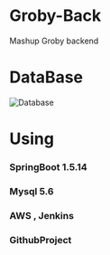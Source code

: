 # Groby-Back
Mashup Groby backend

# DataBase
![Database](https://github.com/mash-up-kr/Dutch-Market/blob/master/ERDiagram_img/img_v7.png)
# Using
### SpringBoot 1.5.14
### Mysql 5.6
### AWS , Jenkins
### GithubProject

